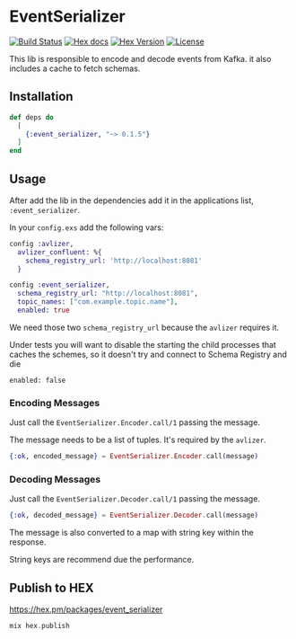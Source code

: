 # EventSerializer

[![Build Status](https://api.travis-ci.com/quiqupltd/event_serializer.svg?branch=master)](https://travis-ci.com/quiqupltd/event_serializer.svg?branch=master) [![Hex docs](http://img.shields.io/badge/hex.pm-docs-green.svg?style=flat-square)](https://hexdocs.pm/event_serializer) [![Hex Version](http://img.shields.io/hexpm/v/event_serializer.svg?style=flat-square)](https://hex.pm/packages/event_serializer) [![License](https://img.shields.io/hexpm/l/event_serializer.svg?style=flat-square)](https://github.com/quiqupltd/event_serializer/blob/master/LICENSE)

This lib is responsible to encode and decode events from Kafka. it also includes a cache to fetch schemas.

## Installation

```elixir
def deps do
  [
    {:event_serializer, "~> 0.1.5"}
  ]
end
```

## Usage

After add the lib in the dependencies add it in the applications list, `:event_serializer`.

In your `config.exs` add the following vars:

```elixir
config :avlizer,
  avlizer_confluent: %{
    schema_registry_url: 'http://localhost:8081'
  }

config :event_serializer,
  schema_registry_url: "http://localhost:8081",
  topic_names: ["com.example.topic.name"],
  enabled: true
```
We need those two `schema_registry_url` because the `avlizer` requires it.

Under tests you will want to disable the starting the child processes that
caches the schemes, so it doesn't try and connect to Schema Registry and die
```
enabled: false
```

### Encoding Messages

Just call the `EventSerializer.Encoder.call/1` passing the message.

The message needs to be a list of tuples. It's required by the `avlizer`.

```elixir
{:ok, encoded_message} = EventSerializer.Encoder.call(message)
```

### Decoding Messages

Just call the `EventSerializer.Decoder.call/1` passing the message.

```elixir
{:ok, decoded_message} = EventSerializer.Decoder.call(message)
```

The message is also converted to a map with string key within the response.

String keys are recommend due the performance.

## Publish to HEX

https://hex.pm/packages/event_serializer

```elixir
mix hex.publish
```

